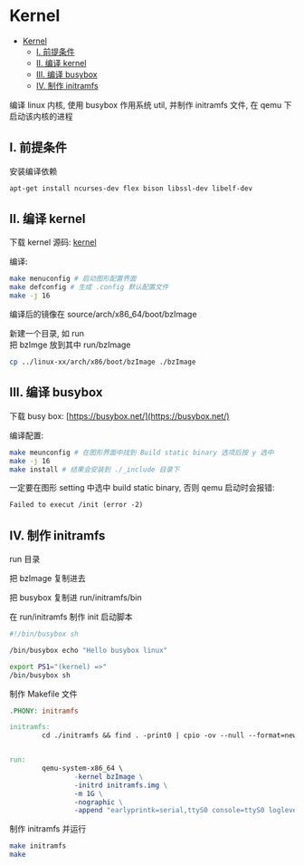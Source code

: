 # Kernel

<!-- @import "[TOC]" {cmd="toc" depthFrom=1 depthTo=6 orderedList=false} -->

<!-- code_chunk_output -->

- [Kernel](#kernel)
  - [I. 前提条件](#i-前提条件)
  - [II. 编译 kernel](#ii-编译-kernel)
  - [III. 编译 busybox](#iii-编译-busybox)
  - [IV. 制作 initramfs](#iv-制作-initramfs)

<!-- /code_chunk_output -->

编译 linux 内核, 使用 busybox 作用系统 util, 并制作 initramfs 文件, 在 qemu 下启动该内核的进程

## I. 前提条件

安装编译依赖

```bash
apt-get install ncurses-dev flex bison libssl-dev libelf-dev
```

## II. 编译 kernel

下载 kernel 源码: [kernel](https://kernel.org/)

编译:

```bash
make menuconfig # 启动图形配置界面
make defconfig # 生成 .config 默认配置文件
make -j 16
```

编译后的镜像在 source/arch/x86_64/boot/bzImage

新建一个目录, 如 run  
把 bzImge 放到其中 run/bzImage

```bash
cp ../linux-xx/arch/x86/boot/bzImage ./bzImage
```

## III. 编译 busybox

下载 busy box: [https://busybox.net/](https://busybox.net/)

编译配置:

```bash
make meunconfig # 在图形界面中找到 Build static binary 选项后按 y 选中
make -j 16
make install # 结果会安装到 ./_include 目录下
```

一定要在图形 setting 中选中 build static binary, 否则 qemu 启动时会报错:

```txt
Failed to execut /init (error -2)
```

## IV. 制作 initramfs

run 目录

把 bzImage 复制进去

把 busybox 复制进 run/initramfs/bin

在 run/initramfs 制作 init 启动脚本

```bash
#!/bin/busybox sh

/bin/busybox echo "Hello busybox linux"

export PS1="(kernel) =>"
/bin/busybox sh
```

制作 Makefile 文件

```Makefile
.PHONY: initramfs

initramfs:
        cd ./initramfs && find . -print0 | cpio -ov --null --format=newc | gzip -9 > ../initramfs.img


run:
        qemu-system-x86_64 \
                -kernel bzImage \
                -initrd initramfs.img \
                -m 1G \
                -nographic \
                -append "earlyprintk=serial,ttyS0 console=ttyS0 loglevel=8"
```

制作 initramfs 并运行

```bash
make initramfs
make
```

